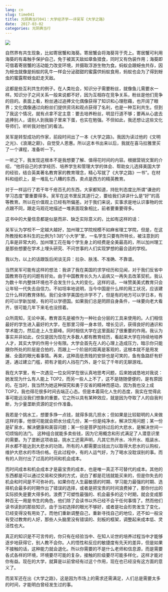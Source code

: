 ```yaml
---
lang: cn
slug: time041
title: 光阴典当行041：大学经济学——评吴军《大学之路》
date:  2017-03-02
categories: 光阴典当行
---
```

![](http://oouh9u8nz.bkt.gdipper.com/time041.jpg)

自然界有共生现象，比如寄居蟹和海葵。寄居蟹会将海葵背于壳上。寄居蟹可利用海葵的有毒触手保护自己，免于被其天敌如章鱼猎食，同时又有伪装作用；海葵即可借着寄居蟹的活动能力改变环境，并摄取浮游生物为食。蚂蚁会跟蚜虫共存，因为蚜虫就像是蚂蚁的乳牛一样会分泌甜甜的蜜露供蚂蚁食用，蚂蚁也会为了得到蚜虫的蜜露帮蚜虫赶走天敌。

这都是些互利共生的例子。在人类社会，知识分子需要粉丝，就像鱼儿需要水一样。知识分子之间关系一般来说都不好，因为互相存在竞争关系，粉丝是他们竞争的目的。表面上看，粉丝通过追捧文化偶像获得了知识和心理慰藉，也开阔了眼界；文化偶像通过向粉丝们提供资讯和观点获得了名利，也是一种互利共生。但到了我这个情况，就有点拿不定主意：要去培养粉丝，明显行道不够；要再从心底去追捧别人，请别人到我脑子里来下蛋，也实在勉强。不但如此，我还想让这些文化导师们，听听我对他们的看法。

吴军是转型成功的作家，前段时间出了一本《大学之路》。我因为读过他的《文明之光》、《浪潮之巅》，自觉受人恩惠。所以这本书出来以后，我就在喜马拉雅里买了一个课程，准备听一下。

一听之下，我发现这根本不是我想要了解、值得花时间的内容。根据营销文案的介绍，“他将自己的求学经历、培养学生和管理大学的体会、帮助女儿选择美国大学的经验，结合英美著名教育家的教育理念，精心写就了《大学之路》一书”。在材料和组织上，是一堆乱七八糟的东西，卖点是西方的精英教育。

对于一样运行了若干年千疮百孔的东西，大家都知道，持批判态度比所谓“谦逊的学习态度”要重要得多。吴军在这书里反其道行之，要给我们讲讲什么是“好”的高等教育。所以在价值观上已经有所偏差。对于我们来说，实事求是地认识事物的优点跟不同，跟走马观花地描述一堆表面现象相比，前者要重要得多。

这书中的大量信息都是似是而非、缺乏实际意义的，比如有这样的话：

吴军认为学校不一定越大越好，加州理工学院规模不如麻省理工学院，但是，在这所教授和本科生的比例为1:3的“小大学”里，一名学生只要有所特长，被注意到的几率是非常大的，加州理工花在每个学生身上的经费是全美最高的，所以加州理工是那些想要在学术上埋头研究、不问世事的人们实现梦想的最合适的学校。

我以为，以上的话跟饭后闲谈无异：拉杂、肤浅、不准确、不靠谱。

当然吴军可能有这样的想法：我讲了我在美国的求学经历和见闻，对于我们反省中国教育存在的问题有好处。由于中国教育长久为人诟病又一再失去改革契机，我认为数十年内整体环境也不会发生什么大的变化。这样的话，一味赞美美式教育只会让年轻一代失去自信力。不如坦率地说明，当今中国是什么样的用工状况，应该建立什么样的教育体制。我们全体学美国也许学不了，但是有的地方可以学日本，有的可以学新加坡，有的可以学德国。如果我们总是罔顾自身条件，一味要向老大看齐，很可能几年下来毛也没捞着。

众所周知，无论中美，教育首先是被作为一种社会分层的工具来使用的。人们相信最好的学生进入最好的大学，在那里习得一身本领，增长见识，获得良好的通识和学术能力，然后走上人生巅峰。同时相信大学在这里面起了很重要的作用。我认为事实并非如此，仅仅是因为现在大多数人都有教育经历，看起来大学在持续地培养人才，其实大学的作用十分有限。大学会首先在人的心理上造成压力，暗示你只能跟你所处的阶层是合拍的，而跟上一个阶层的距离是客观的，这根本就不是用发展、全面的眼光看事情。再来，这种高低贵贱的安排也是可笑的，鱼有鱼路虾有虾道，通过建立门槛，把有才能的人挡在门外，是个玩了千年的无聊游戏。

我在大学里，有一次遇见一位女同学在很认真地思考问题，后来她诚恳地对我说：她发现为什么有人能上 TOP2，而另一些人上不了，这不是随随便便的，是有原因的。在当时，我当然为她这种探究和勇于反省的精神而感动，因为我也没上成 TOP2，我也得花很多时间去端正心态。但是本着简化人生的态度，我实在觉得此事可能远没我们想象的重要。它之所以具有某种效应，就是因为夺取了人的自我判断，为少量垄断资源的定价作准备。

我若是个挑水工，想要多挣一点钱，就得多挑几担水；但如果是比较聪明的人来做这样的事，他很可能就会把水分成几份，某一份是纯净水，解决饮用问题；某一份是矿泉水，解决健康和美容问题；某一份是菩萨加持过后的大悲水，是解决世间一切烦恼的法门。 这种组合就能多卖些钱，因为它用概念和形式满足了人潜意识里的需要。为了垄断这项收益，挑水工还需声明，凡其它热开水、冷开水、瓶装水、井水都不能达到大悲水的功效。所有的人都需要出钱出力以取得大悲水的认购权，维护大悲水的市场价格。在此过程中，有的人运气好，为了喝水没耽误别的事。而有的人则付出了过高的时间和机会成本。

而时间成本和机会成本才是最宝贵的成本，也是唯一真正不可替代的成本。其他的东西都是可以通过交易和交换的方式，说白了都是花钱就能买来的，但是你失去的机会和时间是不可弥补的。如果你在人生最敏感的时期、学习能力最强的时期、选择机会最多的时期作出了错误的选择，或者是把宝贵的时间浪费掉了，那你付出的实际损失是要大得多的。浪费了可塑性最强的、机会最多的这个时期，就会变成那种百无一用是书生的角色，他们除了会读书以外已经不会干任何事情了。然而他们读书读到的那些知识，由于当初选择的眼光不够好，或者是社会形势发生了变化，已经变得没有用处了。而他们重新调整自己，重新寻找自己的地位，还不如一般没有受过教育的人好，那些人头脑里没有错误的、刻板的框架，调整起来成本低、灵活性也大。

真正的知识是不可言传的，你只有在经验当中、在知人论世的培养过程当中才能够逐步地获得它，别人教不会你。人的悟性和反应的敏捷度有先天的差异，但是如果不接触的话，这种能力就会退化。所以你需要的不是什么老师和信息源，而是需要各式各样的环境，环境要尽可能的复杂，接触的阶级要尽可能多样化，这样才能对你有益。现在的大学，就算是以前曾经有过这个作用，现在也已经没有这方面的意义了。

而吴军还在出《大学之路》，这是因为市场上的需求还需满足，人们总是需要太多的时间，才能明白曾经发生过的事。


